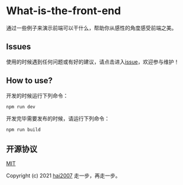 # What-is-the-front-end
通过一些例子来演示前端可以干什么，帮助你从感性的角度感受前端之美。

## Issues
使用的时候遇到任何问题或有好的建议，请点击进入[issue](https://github.com/hai2007/What-is-the-front-end/issues)，欢迎参与维护！

## How to use?

开发的时候运行下列命令：

```
npm run dev
```

开发完毕需要发布的时候，请运行下列命令：

```
npm run build
```

开源协议
---------------------------------------
[MIT](https://github.com/hai2007/What-is-the-front-end/blob/master/LICENSE)

Copyright (c) 2021 [hai2007](https://hai2007.gitee.io/sweethome/) 走一步，再走一步。
